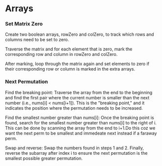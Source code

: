 # Arrays

### Set Matrix Zero
Create two boolean arrays, rowZero and colZero, to track which rows and columns need to be set to zero.

Traverse the matrix and for each element that is zero, mark the corresponding row and column in rowZero and colZero.

After marking, loop through the matrix again and set elements to zero if their corresponding row or column is marked in the extra arrays.

### Next Permutation
Find the breaking point: Traverse the array from the end to the beginning and find the first pair where the current number is smaller than the next number (i.e., nums[i] < nums[i+1]). This is the "breaking point," and it indicates the position where the permutation needs to be increased.

Find the smallest number greater than nums[i]: Once the breaking point is found, search for the smallest number greater than nums[i] to the right of i. This can be done by scanning the array from the end to i+1.Do this coz we want the next perm to be smallest and immedeate next instead if a faraway perm.

Swap and reverse: Swap the numbers found in steps 1 and 2. Finally, reverse the subarray after index i to ensure the next permutation is the smallest possible greater permutation.

###